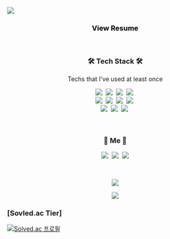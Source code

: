 

<!--
### Hi there 👋

**22yuu/22yuu** is a ✨ _special_ ✨ repository because its `README.md` (this file) appears on your GitHub profile.

Here are some ideas to get you started:

- 🔭 I’m currently working on ...
- 🌱 I’m currently learning ...
- 👯 I’m looking to collaborate on ...
- 🤔 I’m looking for help with ...
- 💬 Ask me about ...
- 📫 How to reach me: ...
- 😄 Pronouns: ...
- ⚡ Fun fact: ...
-->

<img src="https://capsule-render.vercel.app/api?type=slice&color=auto&fontColor=black&height=300&section=header&text=Jinyuu%20LEE&fontSize=85&animation=twinkling" />



<h3 align="center">
    <a href="https://www.notion.so/Resume-447571cd47ba4d799cff15a6cdea046a" style="color: black; text-decoration: none;"> 
   View Resume
    </a>
</h3>

<br>


<h3 align="center">🛠 Tech Stack 🛠</h3>

<p align="center"> Techs that I've used at least once </p>

<p align="center">
  <img src="https://img.shields.io/badge/Python-3766AB?style=flat-square&logo=Python&logoColor=white"/></a>&nbsp  <!-- 파이썬 -->
  <img src="https://img.shields.io/badge/Java-007396?style=flat-square&logo=Java&logoColor=white"/></a>&nbsp  <!-- 자바 -->
  <!-- <img src="https://img.shields.io/badge/C-A8B9CC?style=flat-square&logo=C&logoColor=white"/></a>&nbsp <!-- C -->
  <img src="https://img.shields.io/badge/JavaScript-f7df1e?style=flat-square&logo=javascript&logoColor=white"/></a>&nbsp <!--Javascript -->
  <img src="https://img.shields.io/badge/HTML5-e34f26?style=flat-square&logo=html5&logoColor=white"/></a>&nbsp <!--Html5 -->
  <br>
  <img src="https://img.shields.io/badge/CSS3-1572B6?style=flat-square&logo=css3&logoColor=white"/></a>&nbsp <!--CSS3 -->
  <!-- <img src="https://img.shields.io/badge/Vue.js-4FC08D?style=flat-square&logo=Vue.js&logoColor=white"/></a>&nbsp <!-- Vue.js --> 
  <img src="https://img.shields.io/badge/Spring-6DB33F?style=flat-square&logo=Spring&logoColor=white"/></a>&nbsp <!-- Spring -->
  <!-- <img src="https://img.shields.io/badge/Django-092E20?style=flat-square&logo=Django&logoColor=white"/></a>&nbsp  <!-- Django -->
  <img src="https://img.shields.io/badge/Bootstrap-7952B3?style=flat-square&logo=Bootstrap&logoColor=white"/></a>&nbsp <!-- Bootstrap -->
  <img src="https://img.shields.io/badge/MySQL-4479A1?style=flat-square&logo=MySQL&logoColor=white"/></a>&nbsp <!--MySQL -->
  <br>
  <!-- <img src="https://img.shields.io/badge/PostgreSQL-336791?style=flat-square&logo=PostgreSQL&logoColor=white"/></a>&nbsp <!--PostgreSQL -->
  <!-- <img src="https://img.shields.io/badge/SQLite-003B57?style=flat-square&logo=SQLite&logoColor=white"/></a>&nbsp <!--SQLite -->
  <!-- <img src="https://img.shields.io/badge/Node.js-339933?style=flat-square&logo=Node.js&logoColor=white"/></a>&nbsp <!--Node.js -->
  <img src="https://img.shields.io/badge/pandas-150458?style=flat-square&logo=pandas&logoColor=white"/></a>&nbsp <!--pandas -->
  <img src="https://img.shields.io/badge/TensorFlow-ff6f00?style=flat-square&logo=tensorflow&logoColor=white"/></a>&nbsp <!--tensorflow -->
  <img src="https://img.shields.io/badge/AWS-232F3E?style=flat-square&logo=amazon%20AWS&logoColor=white"/></a>&nbsp <!--AWS -->
  <!-- <img src="https://img.shields.io/badge/RaspberryPi-C51A4A?style=flat-square&logo=Raspberry%20Pi&logoColor=white"/></a>&nbsp <!-- Raspberry -->
  <!-- <img src="https://img.shields.io/badge/Heroku-430098?style=flat-square&logo=Heroku&logoColor=white"/></a>&nbsp <!-- Heroku -->
  <br>
  <!-- <img src="https://img.shields.io/badge/Slack-4A154B?style=flat-square&logo=Slack&logoColor=white"/></a>&nbsp <!-- Slack -->
  <!-- <img src="https://img.shields.io/badge/Jira-0052CC?style=flat-square&logo=Jira%20software&logoColor=white"/></a>&nbsp <!-- Jira -->
  <!-- <img src="https://img.shields.io/badge/Gitlab-FCA121?style=flat-square&logo=Gitlab&logoColor=white"/></a>&nbsp <!-- Gitlab -->
  <!-- <img src="https://img.shields.io/badge/Trello-0079BF?style=flat-square&logo=Trello&logoColor=white"/></a>&nbsp <!-- Trello -->
</p>
<br>

<h3 align="center"> 🍒 Me 🍒 </h3>
<p align="center">
    <!--
  <a href="https://skyiswonder.tistory.com/"><img src="https://img.shields.io/badge/Tech%20Blog-11B48A?style=flat-square&logo=Vimeo&logoColor=white&link=https://maeng2world.tistory.com/"/></a>&nbsp
-->
  <!-- <a href="https://skyiswonder.tistory.com/"><img src="https://img.shields.io/badge/Tech%20Blog-11B48A?style=flat-square&logo=Vimeo&logoColor=white&link=https://maeng2world.tistory.com/"/></a>&nbsp -->
<a href="#"><img src="https://img.shields.io/badge/Tech%20Blog-11B48A?style=flat-square&logo=Vimeo&logoColor=white&link=https://maeng2world.tistory.com/"/></a>&nbsp
  <a href="#"><img src="https://img.shields.io/badge/Instagram-E4405F?style=flat-square&logo=Instagram&logoColor=white&link=https://www.instagram.com/myoung__xd/"/></a>&nbsp
  <a href="mailto:22yuu@naver.com"><img src="https://img.shields.io/badge/Naver-03c75a?style=flat-square&logo=Naver&logoColor=white&link=22yuu@naver.com"/></a>
</p>
<br>

<p align="center">
    <a href="https://hits.seeyoufarm.com"><img src="https://hits.seeyoufarm.com/api/count/incr/badge.svg?url=https://github.com/22yuu/hit-counter&count_bg=%23FFB100&title_bg=%23555555&icon=&icon_color=%23E7E7E7&title=hits&edge_flat=false"/></a>
</p>

<p align="center">
    <img src="https://github-readme-stats.vercel.app/api?username=22yuu&show_icons=true&theme=flag-india&count_private=true"/></a>
</p>

### [Sovled.ac Tier]
[![Solved.ac
프로필](http://mazassumnida.wtf/api/v2/generate_badge?boj=ljs277)](https://solved.ac/ljs277)

